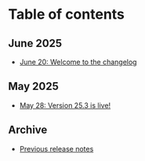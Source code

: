 # Table of contents

## June 2025

* [June 20: Welcome to the changelog](README.md)

## May 2025

* [May 28: Version 25.3 is live!](may-2025/may-28-version-25.3-is-live.md)

## Archive

* [Previous release notes](archived-release-notes.md)
